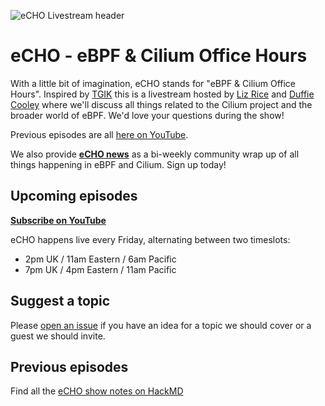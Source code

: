 ![eCHO Livestream header](images/echo-cilium-ebpf-k8s.png)

# eCHO - eBPF & Cilium Office Hours

With a little bit of imagination, eCHO stands for "eBPF & Cilium Office Hours". Inspired by [TGIK](https://github.com/vmware-tanzu/tgik) this is a livestream hosted by [Liz Rice](https://bsky.app/profile/lizrice.com) and [Duffie Cooley](https://bsky.app/profile/mauilion.dev) where we'll discuss all things related to the Cilium project and the broader world of eBPF. We'd love your questions during the show!

Previous episodes are all [here on YouTube](https://www.youtube.com/playlist?list=PLDg_GiBbAx-mY3VFLPbLHcxo6wUjejAOC).

We also provide **[eCHO news](https://cilium.io/newsletter/)** as a bi-weekly community wrap up of all things happening in eBPF and Cilium. Sign up today!

## Upcoming episodes

[**Subscribe on YouTube**](https://youtube.com/playlist?list=PLDg_GiBbAx-mY3VFLPbLHcxo6wUjejAOC)

eCHO happens live every Friday, alternating between two timeslots:
 - 2pm UK / 11am Eastern / 6am Pacific
 - 7pm UK / 4pm Eastern / 11am Pacific

## Suggest a topic

Please [open an issue](https://github.com/isovalent/eCHO/issues/new) if you have an idea for a topic we should cover or a guest we should invite.

## Previous episodes

Find all the [eCHO show notes on HackMD](https://hackmd.io/@Echo-Live)
